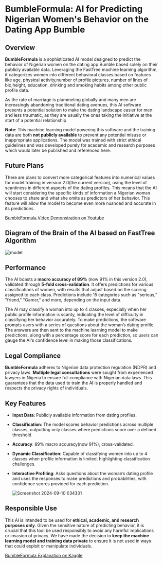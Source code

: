 # BumbleFormula: AI for Predicting Nigerian Women's Behavior on the Dating App Bumble

## Overview
**BumbleFormula** is a sophisticated AI model designed to predict the behavior of Nigerian women on the dating app Bumble based solely on their publicly available data. Leveraging the FastTree machine learning algorithm, it categorizes women into different behavioral classes based on features like age, physical activity,number of profile pictures, number of lines of bio,height, education, drinking and smoking habits among other public profile data.

As the rate of marriage is plummeting globally and many men are increasingly abandoning traditional dating avenues, this AI software presents a potential solution to make the dating landscape easier for men and less traumatic, as they are usually the ones taking the initiative at the start of a potential relationship.

**Note:** This machine learning model powering this software and the training data are both **not publicly available** to prevent any potential misuse or inappropriate applications. The model was trained with strict ethical guidelines and was developed purely for academic and research purposes which would later be published and referenced here.

## Future Plans
There are plans to convert more categorical features into numerical values for model training in version 2.0(the current version), using the level of scantiness in different aspects of the dating profiles. This means that the AI will start considering the specific kinds of information a Nigerian woman chooses to share and what she omits as predictors of her behavior. This feature will allow the model to become even more nuanced and accurate in its predictions.

[BumbleFormula Video Demonstration on Youtube](https://youtu.be/-RD6vXAnp8c?si=q8WALweURyQjr_YG)

## Diagram of the Brain of the AI based on FastTree Algorithm

![model](https://github.com/user-attachments/assets/f52787b4-ec10-423e-b4ef-99f56a01920e)

## Performance
The AI boasts a **macro accuracy of 89%** (now 91% in this version 2.0), validated through **5-fold cross-validation**. It offers predictions for various classifications of women, with results that adjust based on the scoring assigned to each class. Predictions include 15 categories such as "serious," "friend," "Gamer," and more, depending on the input data.

The AI may classify a woman into up to 4 classes, especially when her public profile information is scanty, indicating the level of difficulty in classifying her behavior accurately. To make predictions, the software prompts users with a series of questions about the woman’s dating profile. The answers are then sent to the machine learning model to make predictions, along with a percentage score for each prediction, so users can gauge the AI's confidence level in making those classifications.

## Legal Compliance
**BumbleFormula** adheres to Nigerian data protection regulation (NDPR) and privacy laws. **Multiple legal consultations** were sought from experienced lawyers in Nigeria to ensure full compliance with Nigerian data laws. This guarantees that the data used to train the AI is properly handled and respects the privacy rights of individuals.

## Key Features
- **Input Data**: Publicly available information from dating profiles.
- **Classification**: The model scores behavior predictions across multiple classes, outputting only classes where predictions score over a defined threshold.
- **Accuracy**: 89% macro accuracy(now 91%), cross-validated.
- **Dynamic Classification**: Capable of classifying women into up to 4 classes when profile information is limited, highlighting classification challenges.
- **Interactive Profiling**: Asks questions about the woman’s dating profile and uses the responses to make predictions and probabilities, with confidence scores provided for each prediction.

  ![Screenshot 2024-09-10 034331](https://github.com/user-attachments/assets/d6dd2021-e0f5-476f-a001-95c2d47e3fd1)


## Responsible Use
This AI is intended to be used for **ethical, academic, and research purposes only**. Given the sensitive nature of predicting behavior, it is crucial that this tool be used responsibly to avoid any harmful implications or invasion of privacy. We have made the decision to **keep the machine learning model and training data private** to ensure it is not used in ways that could exploit or manipulate individuals.

[BumbleFormula Explanation on Kaggle](https://www.kaggle.com/code/adedapoadeniran/human-behavior-predictor-ai)
